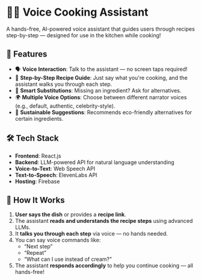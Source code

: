 # 👨‍🍳 Voice Cooking Assistant

A hands-free, AI-powered voice assistant that guides users through recipes step-by-step — designed for use in the kitchen while cooking!

## 🎯 Features

- 🗣️ **Voice Interaction**: Talk to the assistant — no screen taps required!
- 📖 **Step-by-Step Recipe Guide**: Just say what you're cooking, and the assistant walks you through each step.
- 🔄 **Smart Substitutions**: Missing an ingredient? Ask for alternatives.
- 🌍 **Multiple Voice Options**: Choose between different narrator voices (e.g., default, authentic, celebrity-style).
- 🛒 **Sustainable Suggestions**: Recommends eco-friendly alternatives for certain ingredients.

## 🛠️ Tech Stack

- **Frontend**: React.js
- **Backend**: LLM-powered API for natural language understanding
- **Voice-to-Text**: Web Speech API
- **Text-to-Speech**: ElevenLabs API
- **Hosting**: Firebase

## 🧠 How It Works

1. **User says the dish** or provides a **recipe link**.
2. The assistant **reads and understands the recipe steps** using advanced LLMs.
3. It **talks you through each step** via voice — no hands needed.
4. You can say voice commands like:
   - “Next step”
   - “Repeat”
   - “What can I use instead of cream?”
5. The assistant **responds accordingly** to help you continue cooking — all hands-free!

